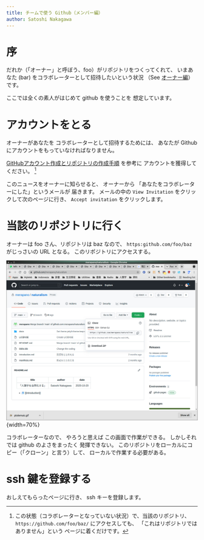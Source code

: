 ```yaml
---
title: チームで使う Github（メンバー編）
author: Satoshi Nakagawa
---
```


# 序

だれか（「オーナー」と呼ぼう、foo）がリポジトリをつくってくれて、
いまあなた (bar) をコラボレーターとして招待したいという状況
（See [オーナー編](github-owner.md)）
です。

ここでは全くの素人がはじめて github を使うことを
想定しています。

# アカウントをとる

オーナーがあなたを
コラボレーターとして招待するためには、
あなたが Github にアカウントをもっていなければなりません。

[GitHubアカウント作成とリポジトリの作成手順](https://qiita.com/kooohei/items/361da3c9dbb6e0c7946b) を参考に
アカウントを獲得してください。
[^401]

[^401]: この状態（コラボレーターとなっていない状況）で、当該のリポジトリ、
`https://github.com/foo/baz/`
にアクセスしても、
「これはリポジトリではありません」という
ページに着くだけです。

このニュースをオーナーに知らせると、
オーナーから
「あなたをコラボレーターにした」というメールが
届きます。
メールの中の `View Invitation` をクリックして次のページに行き、
`Accept invitation` をクリックします。

# 当該のリポジトリに行く

オーナーは foo さん、リポジトリは baz なので、
`https:github.com/foo/baz` がじっさいの URL となる。
このリポジトリにアクセスする。

![](pict/github-screen-1.jpg){width=70%}

コラボレーターなので、
やろうと思えば
この画面で作業ができる。
しかしそれでは github のよさをまったく
発揮できない。
このリポジトリをローカルにコピー（「クローン」と言う）して、
ローカルで作業する必要がある。

# ssh 鍵を登録する

おしえてもらったページに行き、
ssh キーを登録します。

